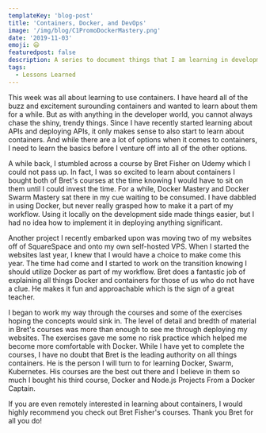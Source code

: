 ```yaml
---
templateKey: 'blog-post'
title: 'Containers, Docker, and DevOps'
image: '/img/blog/C1PromoDockerMastery.png'
date: '2019-11-03'
emoji: 😃
featuredpost: false
description: A series to document things that I am learning in development.
tags:
  - Lessons Learned
---
```


This week was all about learning to use containers. I have heard all of the buzz and excitement surounding containers and wanted to learn about them for a while. But as with anything in the developer world, you cannot always chase the shiny, trendy things. Since I have recently started learning about APIs and deploying APIs, it only makes sense to also start to learn about containers. And while there are a lot of options when it comes to containers, I need to learn the basics before I venture off into all of the other options.

A while back, I stumbled across a course by Bret Fisher on Udemy which I could not pass up. In fact, I was so excited to learn about containers I bought both of Bret's courses at the time knowing I would have to sit on them until I could invest the time. For a while, Docker Mastery and Docker Swarm Mastery sat there in my cue waiting to be consumed. I have dabbled in using Docker, but never really grasped how to make it a part of my workflow. Using it locally on the development side made things easier, but I had no idea how to implement it in deploying anything significant.

Another project I recently embarked upon was moving two of my websites off of SquareSpace and onto my own self-hosted VPS. When I started the websites last year, I knew that I would have a choice to make come this year. The time had come and I started to work on the transition knowing I should utilize Docker as part of my workflow. Bret does a fantastic job of explaining all things Docker and containers for those of us who do not have a clue. He makes it fun and approachable which is the sign of a great teacher.

I began to work my way through the courses and some of the exercises hoping the concepts would sink in. The level of detail and bredth of material in Bret's courses was more than enough to see me through deploying my websites. The exercises gave me some no risk practice which helped me become more comfortable with Docker. While I have yet to complete the courses, I have no doubt that Bret is the leading authority on all things containers. He is the person I will turn to for learning Docker, Swarm, Kubernetes. His courses are the best out there and I believe in them so much I bought his third course, Docker and Node.js Projects From a Docker Captain.

If you are even remotely interested in learning about containers, I would highly recommend you check out Bret Fisher's courses. Thank you Bret for all you do!
